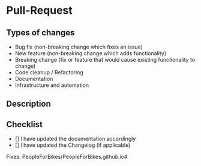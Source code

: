 # Pull-Request

## Types of changes

<!--
What types of changes does your code introduce?
Select all the choices that apply:
-->

- Bug fix (non-breaking change which fixes an issue)
- New feature (non-breaking change which adds functionality)
- Breaking change (fix or feature that would cause existing functionality to
  change)
- Code cleanup / Refactoring
- Documentation
- Infrastructure and automation

## Description

<!--
Describe your changes in detail.
Add a screenshot if applicable.
-->

<!--
Motivation and Context
Why is this change required? What problem does it solve?
-->

<!--
How Has This Been Tested?
Add any information that could help the reviewer to validate the PR.
Please describe in detail how you tested your changes, include details
of your testing environment, and the tests you ran to see how your
change affects other areas of the code, etc.
-->

## Checklist

<!--
Go over all the following points, and put an `x` in all the boxes that
apply. If you're unsure about any of these, don't hesitate to ask.
We're here to help!
-->

- [] I have updated the documentation accordingly
- [] I have updated the Changelog (if applicable)

<!--
Place the URL of the issue here if this PR fixes an existing issue.
Use either the `username/repository#` syntax (preferred) or the *FULL* URL.
-->

Fixes: PeopleForBikes/PeopleForBikes.github.io#
